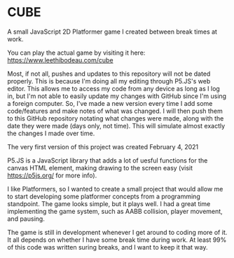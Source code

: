 # CUBE
A small JavaScript 2D Platformer game I created between break times at work.

You can play the actual game by visiting it here: <https://www.leethibodeau.com/cube>

Most, if not all, pushes and updates to this repository will not be dated properly. This is because I'm doing all my editing through P5.JS's web editor. This allows me to access my code from any device as long as I log in, but I'm not able to easily update my changes with GitHub since I'm using a foreign computer. So, I've made a new version every time I add some code/features and make notes of what was changed. I will then push them to this GitHub repository notating what changes were made, along with the date they were made (days only, not time). This will simulate almost exactly the changes I made over time.

The very first version of this project was created February 4, 2021

P5.JS is a JavaScript library that adds a lot of uesful functions for the canvas HTML element, making drawing to the screen easy (visit <https://p5js.org/> for more info). 

I like Platformers, so I wanted to create a small project that would allow me to start developing some platformer concepts from a programming standpoint. The game looks simple, but it plays well. I had a great time implementing the game system, such as AABB collision, player movement, and pausing.

The game is still in development whenever I get around to coding more of it. It all depends on whether I have some break time during work. At least 99% of this code was written suring breaks, and I want to keep it that way.
